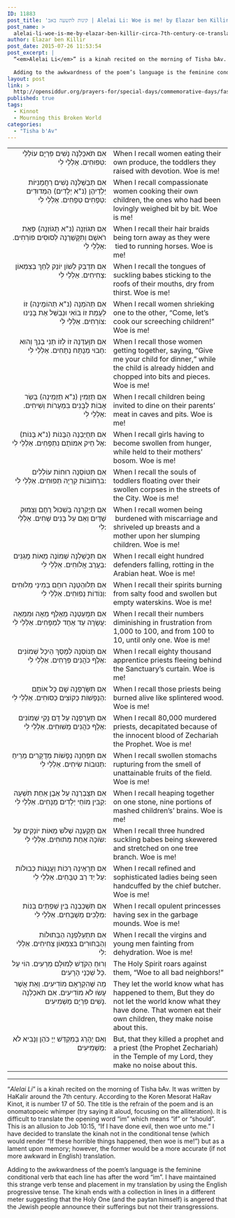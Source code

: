 ```yaml
---
ID: 11883
post_title: 'קינות לתשעה באב | Alelai Li: Woe is me! by Elazar ben Killir, circa 7th century CE (translated by Rachel Salston)'
post_name: >
  alelai-li-woe-is-me-by-elazar-ben-killir-circa-7th-century-ce-translated-by-rachel-salston
author: Elazar ben Killir
post_date: 2015-07-26 11:53:54
post_excerpt: |
  “<em>Alelai Li</em>” is a kinah recited on the morning of Tisha bAv. It was written by HaKalir around the 7th century. According to the Koren Mesorat HaRav Kinot, it is number 17 of 50. The title is the refrain of the poem and is an onomatopoeic whimper (try saying it aloud, focusing on the alliteration). It is difficult to translate the opening word “im” which means “if” or “should”. This is an allusion to Job 10:15, “If I have done evil, then woe unto me.” I have decided to translate the kinah not in the conditional tense (which would render “If these horrible things happened, then woe is me!”) but as a lament upon memory; however, the former would be a more accurate (if not more awkward in English) translation.
  
  Adding to the awkwardness of the poem’s language is the feminine conditional verb that each line has after the word “im”. I have maintained this strange verb tense and placement in my translation by using the English progressive tense. The kinah ends with a collection in lines in a different meter suggesting that the Holy One (and the paytan himself) is angered that the Jewish people announce their sufferings but not their transgressions.
layout: post
link: >
  http://opensiddur.org/prayers-for/special-days/commemorative-days/fast-days/tisha-bav/alelai-li-woe-is-me-by-elazar-ben-killir-circa-7th-century-ce-translated-by-rachel-salston/
published: true
tags:
  - Kinnot
  - Mourning this Broken World
categories:
  - "Tisha b'Av"
---
```

<table style="margin-left: auto;margin-right: auto;"><tbody>
<tr><td style="vertical-align: top;" width="46%">
<div class="liturgy" style="text-align: right;"><span lang="he">
אִם תֺּאכַלְנָה נָשִׁים פִּרְיָם עוֹלְלֵי טִפּוּחִים. אַלְלַי לִי: 
 </span></div>
</td>
 
<td style="vertical-align:top;" width="53%">
<div class="english">
When I recall women eating their own produce, the toddlers they raised with devotion. Woe is me! 
</div>
</td></tr>


<tr><td style="vertical-align: top;" width="46%">
<div class="liturgy" style="text-align: right;"><span lang="he">
אִם תְּבַשֵּׁלְנָה נָשִׁים רַחֲמָנִיּוֹת יַלְדֵיהֶן (נ"א יְלָדִים) הַמְּדוּדִים טְפָחִים טְפָחִים. אַלְלַי לִי: 
 </span></div>
</td>
 
<td style="vertical-align:top;" width="53%">
<div class="english">
When I recall compassionate women cooking their own children, the ones who had been lovingly weighed bit by bit. Woe is me! 
</div>
</td></tr>


<tr><td style="vertical-align: top;" width="46%">
<div class="liturgy" style="text-align: right;"><span lang="he">
אִם תִּגּוֹזְנָה (נ"א תָּגוֹזְנָה) פְּאַת רֺאשָׁם וְתִקָּשַׁרְנָה לְסוּסִים פּוֹרְחִים. אַלְלַי לִי: 
 </span></div>
</td>
 
<td style="vertical-align:top;" width="53%">
<div class="english">
When I recall their hair braids being torn away as they were  tied to running horses. Woe is me! 
</div>
</td></tr>


<tr><td style="vertical-align: top;" width="46%">
<div class="liturgy" style="text-align: right;"><span lang="he">
אִם תִּדְבַּק לְשׁוֹן יוֹנֵק לְחֵךְ בְּצִמְאוֹן צְחִיחִים. אַלְלַי לִי: 
 </span></div>
</td>
 
<td style="vertical-align:top;" width="53%">
<div class="english">
When I recall the tongues of suckling babes sticking to the roofs of their mouths, dry from thirst. Woe is me! 
</div>
</td></tr>


<tr><td style="vertical-align: top;" width="46%">
<div class="liturgy" style="text-align: right;"><span lang="he">
אִם תֵּהֺמְנָה (נ"א תְּהוֹמֶינָה) זוֹ לְעֻמַּת זוֹ בּוֹאִי וּנְבַשֵּׁל אֶת בָּנֵינוּ צוֹרְחִים. אַלְלַי לִי: 
 </span></div>
</td>
 
<td style="vertical-align:top;" width="53%">
<div class="english">
When I recall women shrieking one to the other, “Come, let’s cook our screeching children!” Woe is me! 
</div>
</td></tr>


<tr><td style="vertical-align: top;" width="46%">
<div class="liturgy" style="text-align: right;"><span lang="he">
אִם תִּוָּעַדְנָה זוֹ לְזוֹ תְּנִי בְנֵךְ וְהוּא חָבוּי מְנֻתָּח נְתָחִים. אַלְלַי לִי: 
 </span></div>
</td>
 
<td style="vertical-align:top;" width="53%">
<div class="english">
When I recall those women getting together, saying, “Give me your child for dinner,” while the child is already hidden and chopped into bits and pieces. Woe is me! 
</div>
</td></tr>


<tr><td style="vertical-align: top;" width="46%">
<div class="liturgy" style="text-align: right;"><span lang="he">
אִם תַּזְמִין (נ"א תַּזְמֵינָה) בְּשַׂר אָבוֹת לַבָּנִים בִּמְעָרוֹת וְשִׁיחִים. אַלְלַי לִי: 
 </span></div>
</td>
 
<td style="vertical-align:top;" width="53%">
<div class="english">
When I recall children being invited to dine on their parents’ meat in caves and pits. Woe is me! 
</div>
</td></tr>


<tr><td style="vertical-align: top;" width="46%">
<div class="liturgy" style="text-align: right;"><span lang="he">
אִם תְּחֻיַּבְנָה הַבָּנוֹת (נ"א בָּנוֹת) אֶל חֵיק אִמּוֹתָם נִתְפָּחִים. אַלְלַי לִי: 
 </span></div>
</td>
 
<td style="vertical-align:top;" width="53%">
<div class="english">
When I recall girls having to become swollen from hunger, while held to their mothers’ bosom. Woe is me! 
</div>
</td></tr>


<tr><td style="vertical-align: top;" width="46%">
<div class="liturgy" style="text-align: right;"><span lang="he">
אִם תִּטּוֹסְנָה רוּחוֹת עוֹלְלִים בִּרְחוֹבוֹת קִרְיָה תְּפוּחִים. אַלְלַי לִי: 
 </span></div>
</td>
 
<td style="vertical-align:top;" width="53%">
<div class="english">
When I recall the souls of toddlers floating over their swollen corpses in the streets of the City. Woe is me! 
</div>
</td></tr>


<tr><td style="vertical-align: top;" width="46%">
<div class="liturgy" style="text-align: right;"><span lang="he">
אִם תְּיַקֵּרְנָה בְּשִׁכּוּל רֶחֶם וְצִמּוּק שָׁדַיִם וְאֵם עַל בָּנִים שָׁחִים. אַלְלַי לִי: 
 </span></div>
</td>
 
<td style="vertical-align:top;" width="53%">
<div class="english">
When I recall women being  burdened with miscarriage and shriveled up breasts and a mother upon her slumping children. Woe is me! 
</div>
</td></tr>


<tr><td style="vertical-align: top;" width="46%">
<div class="liturgy" style="text-align: right;"><span lang="he">
אִם תִּכָּשַׁלְנָה שְׁמוֹנֶה מֵאוֹת מָגִנִּים בַּעֲרַב אֲלוּחִים. אַלְלַי לִי: 
  </span></div>
</td>
 
<td style="vertical-align:top;" width="53%">
<div class="english">
When I recall eight hundred defenders falling, rotting in the Arabian heat. Woe is me! 
</div>
</td></tr>


<tr><td style="vertical-align: top;" width="46%">
<div class="liturgy" style="text-align: right;"><span lang="he">
אִם תְּלוּהַטְנָה רוּחָם בְּמִינֵי מְלוּחִים וְנוֹדוֹת נְפוּחִים. אַלְלַי לִי: 
 </span></div>
</td>
 
<td style="vertical-align:top;" width="53%">
<div class="english">
When I recall their spirits burning from salty food and swollen but empty waterskins. Woe is me! 
</div>
</td></tr>


<tr><td style="vertical-align: top;" width="46%">
<div class="liturgy" style="text-align: right;"><span lang="he">
אִם תִּמָּעַטְנָה מֵאֶלֶף מֵאָה וּמִמֵּאָה עֲשָׂרָה עַד אֶחָד לְמַפָּחִים. אַלְלַי לִי: 
 </span></div>
</td>
 
<td style="vertical-align:top;" width="53%">
<div class="english">
When I recall their numbers diminishing in frustration from 1,000 to 100, and from 100 to 10, until only one. Woe is me! 
</div>
</td></tr>


<tr><td style="vertical-align: top;" width="46%">
<div class="liturgy" style="text-align: right;"><span lang="he">
אִם תָּנוֹסְנָה לְמָסַךְ הֵיכָל שְׁמוֹנִים אֶלֶף כֺּהֲנִים פְּרָחִים. אַלְלַי לִי: 
 </span></div>
</td>
 
<td style="vertical-align:top;" width="53%">
<div class="english">
When I recall eighty thousand apprentice priests fleeing behind the Sanctuary’s curtain. Woe is me! 
</div>
</td></tr>


<tr><td style="vertical-align: top;" width="46%">
<div class="liturgy" style="text-align: right;"><span lang="he">
אִם תִּשָּׂרַפְנָה שָׁם כָּל אוֹתָם הַנְּפָשׁוֹת כְּקוֹצִים כְּסוּחִים. אַלְלַי לִי: 
 </span></div>
</td>
 
<td style="vertical-align:top;" width="53%">
<div class="english">
When I recall those priests being burned alive like splintered wood. Woe is me! 
</div>
</td></tr>


<tr><td style="vertical-align: top;" width="46%">
<div class="liturgy" style="text-align: right;"><span lang="he">
אִם תֵּעָרַפְנָה עַל דָּם נָקִי שְׁמוֹנִים אֶלֶף כֺּהֲנִים מְשׁוּחִים. אַלְלַי לִי: 
 </span></div>
</td>
 
<td style="vertical-align:top;" width="53%">
<div class="english">
When I recall 80,000 murdered priests, decapitated because of the innocent blood of Zechariah the Prophet. Woe is me! 
</div>
</td></tr>


<tr><td style="vertical-align: top;" width="46%">
<div class="liturgy" style="text-align: right;"><span lang="he">
אִם תִּפַּחְנָה נְפָשׁוֹת מְדֻקָּרִים מֵרֵיחַ תְּנוּבוֹת שִׂיחִים. אַלְלַי לִי: 
 </span></div>
</td>
 
<td style="vertical-align:top;" width="53%">
<div class="english">
When I recall swollen stomachs rupturing from the smell of unattainable fruits of the field. Woe is me! 
</div>
</td></tr>


<tr><td style="vertical-align: top;" width="46%">
<div class="liturgy" style="text-align: right;"><span lang="he">
אִם תִּצָּבַרְנָה עַל אֶבֶן אַחַת תִּשְׁעָה קַבִּין מוֹחֵי יְלָדִים מֻנָּחִים. אַלְלַי לִי: 
 </span></div>
</td>
 
<td style="vertical-align:top;" width="53%">
<div class="english">
When I recall heaping together on one stone, nine portions of mashed children’s’ brains. Woe is me! 
</div>
</td></tr>


<tr><td style="vertical-align: top;" width="46%">
<div class="liturgy" style="text-align: right;"><span lang="he">
אִם תֻּקַּעְנָה שְׁלֹשׁ מֵאוֹת יוֹנְקִים עַל שׂוֹכָה אַחַת מְתוּחִים. אַלְלַי לִי: 
 </span></div>
</td>
 
<td style="vertical-align:top;" width="53%">
<div class="english">
When I recall three hundred suckling babes being skewered and stretched on one tree branch. Woe is me! 
</div>
</td></tr>


<tr><td style="vertical-align: top;" width="46%">
<div class="liturgy" style="text-align: right;"><span lang="he">
אִם תֵּרָאֶינָה רַכּוֹת וַעֲנֻגּוֹת כְּבוּלוֹת עַל יַד רַב טַבָּחִים. אַלְלַי לִי: 
 </span></div>
</td>
 
<td style="vertical-align:top;" width="53%">
<div class="english">
When I recall refined and sophisticated ladies being seen handcuffed by the chief butcher. Woe is me! 
</div>
</td></tr>


<tr><td style="vertical-align: top;" width="46%">
<div class="liturgy" style="text-align: right;"><span lang="he">
אִם תִּשְׁכַּבְנָה בֵּין שְׁפַתַּיִם בְּנוֹת מְלָכִים מְשֻׁבָּחִים. אַלְלַי לִי: 
 </span></div>
</td>
 
<td style="vertical-align:top;" width="53%">
<div class="english">
When I recall opulent princesses having sex in the garbage mounds. Woe is me! 
</div>
</td></tr>


<tr><td style="vertical-align: top;" width="46%">
<div class="liturgy" style="text-align: right;"><span lang="he">
אִם תִּתְעַלַּפְנָה הַבְּתוּלוֹת וְהַבַּחוּרִים בּצִמְאוֹן צְחִיחִים. אַלְלַי לִי: 
 </span></div>
</td>
 
<td style="vertical-align:top;" width="53%">
<div class="english">
When I recall the virgins and young men fainting from dehydration. Woe is me! 
</div>
</td></tr>


<tr><td style="vertical-align: top;" width="46%">
<div class="liturgy" style="text-align: right;"><span lang="he">
וְרוּחַ הַקֺּדֶשׁ לְמוּלָם מַרְעִים. הוֹי עַל כָּל שְׁכֵנַי הָרָעִים. 
 </span></div>
</td>
 
<td style="vertical-align:top;" width="53%">
<div class="english">
The Holy Spirit roars against them, “Woe to all bad neighbors!”
</div>
</td></tr>


<tr><td style="vertical-align: top;" width="46%">
<div class="liturgy" style="text-align: right;"><span lang="he">
מַה שֶּׁהִקְרָאָם מוֹדִיעִים. וְאֵת אֲשֶׁר עָשׂוּ לֹא מוֹדִיעִים. אִם תֺּאכַלְנָה נָשִׁים פִּרְיָם מַשְׁמִיעִים. 
 </span></div>
</td>
 
<td style="vertical-align:top;" width="53%">
<div class="english">
They let the world know what has happened to them,
But they do not let the world know what they have done.
That women eat their own children, they make noise about this.
</div>
</td></tr>


<tr><td style="vertical-align: top;" width="46%">
<div class="liturgy" style="text-align: right;"><span lang="he">
וְאִם יֵהָרֵג בְּמִקְדַּשׁ יְיָ כֺּהֵן וְנָבִיא לֹא מַשְׁמִיעִים: 
 </span></div>
</td>
 
<td style="vertical-align:top;" width="53%">
<div class="english">
But, that they killed a prophet and a priest (the Prophet Zechariah) in the Temple of my Lord, they make no noise about this.
</div>
</td></tr>
</tbody></tbody></tbody></tbody></table>


<hr />
“<em>Alelai Li</em>” is a kinah recited on the morning of Tisha bAv. It was written by HaKalir around the 7th century. According to the Koren Mesorat HaRav Kinot, it is number 17 of 50. The title is the refrain of the poem and is an onomatopoeic whimper (try saying it aloud, focusing on the alliteration). It is difficult to translate the opening word “im” which means “if” or “should”. This is an allusion to Job 10:15, “If I have done evil, then woe unto me.” I have decided to translate the kinah not in the conditional tense (which would render “If these horrible things happened, then woe is me!”) but as a lament upon memory; however, the former would be a more accurate (if not more awkward in English) translation. 

Adding to the awkwardness of the poem’s language is the feminine conditional verb that each line has after the word “im”. I have maintained this strange verb tense and placement in my translation by using the English progressive tense. The kinah ends with a collection in lines in a different meter suggesting that the Holy One (and the paytan himself) is angered that the Jewish people announce their sufferings but not their transgressions. 
